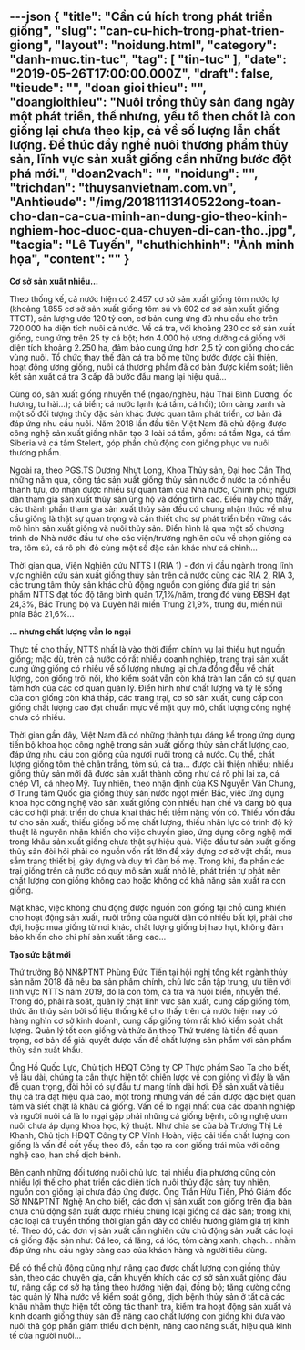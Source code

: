 ---json
{
    "title": "Cần cú hích trong phát triển giống",
    "slug": "can-cu-hich-trong-phat-trien-giong",
    "layout": "noidung.html",
    "category": "danh-muc.tin-tuc",
    "tag": [
        "tin-tuc"
    ],
    "date": "2019-05-26T17:00:00.000Z",
    "draft": false,
    "tieude": "",
    "doan gioi thieu": "",
    "doangioithieu": "Nuôi trồng thủy sản đang ngày một phát triển, thế nhưng, yếu tố then chốt là con giống lại chưa theo kịp, cả về số lượng lẫn chất lượng. Để thúc đẩy nghề nuôi thương phẩm thủy sản, lĩnh vực sản xuất giống cần những bước đột phá mới.",
    "doan2vach": "",
    "noidung": "",
    "trichdan": "thuysanvietnam.com.vn",
    "Anhtieude": "/img/20181113140522ong-toan-cho-dan-ca-cua-minh-an-dung-gio-theo-kinh-nghiem-hoc-duoc-qua-chuyen-di-can-tho..jpg",
    "tacgia": "Lê Tuyến",
    "chuthichhinh": "Ảnh minh họa",
    "__content__": ""
}
---
<p><strong>Cơ sở sản xuất nhiều&hellip;</strong></p>

<p>Theo thống kế, cả nước hiện c&oacute; 2.457 cơ sở sản xuất giống t&ocirc;m nước lợ (khoảng 1.855 cơ sở sản xuất giống t&ocirc;m s&uacute; v&agrave; 602 cơ sở sản xuất giống TTCT), sản lượng ước 120 tỷ con, cơ bản cung ứng đủ nhu cầu cho tr&ecirc;n 720.000 ha diện t&iacute;ch nu&ocirc;i cả nước. Về c&aacute; tra, với khoảng 230 cơ sở sản xuất giống, cung ứng tr&ecirc;n 25 tỷ c&aacute; bột; hơn 4.000 hộ ương dưỡng c&aacute; giống với diện t&iacute;ch khoảng 2.250 ha, đảm bảo cung ứng hơn 2,5 tỷ con giống cho c&aacute;c v&ugrave;ng nu&ocirc;i. Tổ chức thay thế đ&agrave;n c&aacute; tra bố mẹ từng bước được cải thiện, hoạt động ương giống, nu&ocirc;i c&aacute; thương phẩm đ&atilde; cơ bản được kiểm so&aacute;t; li&ecirc;n kết sản xuất c&aacute; tra 3 cấp đ&atilde; bước đầu mang lại hiệu quả&hellip;</p>

<p>C&ugrave;ng đ&oacute;, sản xuất giống nhuyễn thể (ngao/ngh&ecirc;u, h&agrave;u Th&aacute;i B&igrave;nh Dương, ốc hương, tu h&agrave;i&hellip;); c&aacute; biển; c&aacute; nước lạnh (c&aacute; tầm, c&aacute; hồi); t&ocirc;m c&agrave;ng xanh v&agrave; một số đối tượng thủy đặc sản kh&aacute;c được quan t&acirc;m ph&aacute;t triển, cơ bản đ&atilde; đ&aacute;p ứng nhu cầu nu&ocirc;i. Năm 2018 lần đầu ti&ecirc;n Việt Nam đ&atilde; chủ động được c&ocirc;ng nghệ sản xuất giống nh&acirc;n tạo 3 lo&agrave;i c&aacute; tầm, gồm: c&aacute; tầm Nga, c&aacute; tầm Siberia v&agrave; c&aacute; tầm Stelert, g&oacute;p phần chủ động con giống phục vụ nu&ocirc;i thương phẩm.</p>

<p>Ngo&agrave;i ra, theo PGS.TS Dương Nhựt Long, Khoa Thủy sản, Đại học Cần Thơ, những năm qua, c&ocirc;ng t&aacute;c sản xuất giống thủy sản nước ở nước ta c&oacute; nhiều th&agrave;nh tựu, do nhận được nhiều sự quan t&acirc;m của Nh&agrave; nước, Ch&iacute;nh phủ; người d&acirc;n tham gia sản xuất thủy sản ủng hộ v&agrave; đồng t&igrave;nh cao. Điều n&agrave;y cho thấy, c&aacute;c th&agrave;nh phần tham gia sản xuất thủy sản đều c&oacute; chung nhận thức về nhu cầu giống l&agrave; thật sự quan trọng v&agrave; cần thiết cho sự ph&aacute;t triển bền vững c&aacute;c m&ocirc; h&igrave;nh sản xuất giống v&agrave; nu&ocirc;i thủy sản. Điển h&igrave;nh l&agrave; qua một số chương tr&igrave;nh do Nh&agrave; nước đầu tư cho c&aacute;c viện/trường nghi&ecirc;n cứu về chọn giống c&aacute; tra, t&ocirc;m s&uacute;, c&aacute; r&ocirc; phi đỏ c&ugrave;ng một số đặc sản kh&aacute;c như c&aacute; ch&igrave;nh&hellip;</p>

<p>Thời gian qua, Viện Nghi&ecirc;n cứu NTTS I (RIA 1) - đơn vị đầu ng&agrave;nh trong lĩnh vực nghi&ecirc;n cứu sản xuất giống thủy sản tr&ecirc;n cả nước c&ugrave;ng c&aacute;c RIA 2, RIA 3, c&aacute;c trung t&acirc;m thủy sản kh&aacute;c chủ động nguồn con giống đưa gi&aacute; trị sản phẩm NTTS đạt tốc độ tăng b&igrave;nh qu&acirc;n 17,1%/năm, trong đ&oacute; v&ugrave;ng ĐBSH đạt 24,3%, Bắc Trung bộ v&agrave; Duy&ecirc;n hải miền Trung 21,9%, trung du, miền n&uacute;i ph&iacute;a Bắc 21,6%...</p>

<p><strong>&hellip; nhưng chất lượng vẫn lo ngại</strong></p>

<p>Thực tế cho thấy, NTTS nhất l&agrave; v&agrave;o thời điểm ch&iacute;nh vụ lại thiếu hụt nguồn giống; mặc d&ugrave;, tr&ecirc;n cả nước c&oacute; rất nhiều doanh nghiệp, trang trại sản xuất cung ứng giống c&oacute; nhiều về số lượng nhưng lại chưa đồng đều về chất lượng, con giống tr&ocirc;i nổi, kh&oacute; kiểm so&aacute;t vẫn c&ograve;n kh&aacute; tr&agrave;n lan cần c&oacute; sự quan t&acirc;m hơn của c&aacute;c cơ quan quản l&yacute;. Điển h&igrave;nh như chất lượng v&agrave; tỷ lệ sống của con giống c&ograve;n kh&aacute; thấp, c&aacute;c trang trại, cơ sở sản xuất, cung cấp con giống chất lượng cao đạt chuẩn mực về mặt quy m&ocirc;, chất lượng c&ocirc;ng nghệ chưa c&oacute; nhiều.</p>

<p>Thời gian gần đ&acirc;y, Việt Nam đ&atilde; c&oacute; những th&agrave;nh tựu đ&aacute;ng kể trong ứng dụng tiến bộ khoa học c&ocirc;ng nghệ trong sản xuất giống thủy sản chất lượng cao, đ&aacute;p ứng nhu cầu con giống của người nu&ocirc;i trong cả nước. Cụ thể, chất lượng giống t&ocirc;m thẻ ch&acirc;n trắng, t&ocirc;m s&uacute;, c&aacute; tra&hellip; được cải thiện nhiều; nhiều giống thủy sản mới đ&atilde; được sản xuất th&agrave;nh c&ocirc;ng như c&aacute; r&ocirc; phi lai xa, c&aacute; ch&eacute;p V1, c&aacute; nheo Mỹ. Tuy nhi&ecirc;n, theo nhận định của KS Nguyễn Văn Chung, ở Trung t&acirc;m Quốc gia giống thủy sản nước ngọt miền Bắc, việc ứng dụng khoa học c&ocirc;ng nghệ v&agrave;o sản xuất giống c&ograve;n nhiều hạn chế và đang bỏ qua các cơ h&ocirc;̣i phát tri&ecirc;̉n do chưa khai thác h&ecirc;́t ti&ecirc;̀m năng v&ocirc;́n có. Thiếu vốn đầu tư cho sản xuất, thiếu giống bố mẹ chất lượng, thiếu nh&acirc;n lực c&oacute; tr&igrave;nh độ kỹ thuật l&agrave; nguy&ecirc;n nh&acirc;n khiến cho việc chuyển giao, ứng dụng c&ocirc;ng nghệ mới trong kh&acirc;u sản xuất giống chưa thật sự hiệu quả. Việc đầu tư sản xuất giống thủy sản đ&ograve;i hỏi phải c&oacute; nguồn vốn rất lớn để x&acirc;y dựng cơ sở vật chất, mua sắm trang thiết bị, g&acirc;y dựng v&agrave; duy tr&igrave; đ&agrave;n bố mẹ. Trong khi, đa phần c&aacute;c trại giống tr&ecirc;n cả nước c&oacute; quy m&ocirc; sản xuất nhỏ lẻ, ph&aacute;t triển tự ph&aacute;t n&ecirc;n chất lượng con giống kh&ocirc;ng cao hoặc kh&ocirc;ng c&oacute; khả năng sản xuất ra con giống.</p>

<p>Mặt kh&aacute;c, việc kh&ocirc;ng chủ động được nguồn con giống tại chỗ cũng khiến cho hoạt động sản xuất, nu&ocirc;i trồng của người d&acirc;n c&oacute; nhiều bất lợi, phải chờ đợi, hoặc mua giống từ nơi kh&aacute;c, chất lượng giống bị hao hụt, kh&ocirc;ng đảm bảo khiến cho chi ph&iacute; sản xuất tăng cao&hellip;</p>

<p><strong>Tạo sức bật mới</strong></p>

<p>Thứ trưởng Bộ NN&amp;PTNT Ph&ugrave;ng Đức Tiến tại hội nghị tổng kết ng&agrave;nh thủy sản năm 2018 đ&atilde; n&ecirc;u ba sản phẩm ch&iacute;nh, chủ lực cần tập trung, ưu ti&ecirc;n với lĩnh vực NTTS năm 2019, đ&oacute; l&agrave; con t&ocirc;m, c&aacute; tra v&agrave; nu&ocirc;i biển, nhuyễn thể. Trong đ&oacute;, phải r&agrave; so&aacute;t, quản l&yacute; chặt lĩnh vực sản xuất, cung cấp giống t&ocirc;m, thức ăn thủy sản bởi số liệu thống k&ecirc; cho thấy tr&ecirc;n cả nước hiện nay c&oacute; h&agrave;ng ngh&igrave;n cơ sở kinh doanh, cung cấp giống t&ocirc;m rất kh&oacute; kiểm so&aacute;t chất lượng. Quản l&yacute; tốt con giống v&agrave; thức ăn theo Thứ trưởng l&agrave; tiền đề quan trọng, cơ bản để giải quyết được vấn đề chất lượng sản phẩm với sản phẩm thủy sản xuất khẩu.</p>

<p>&Ocirc;ng Hồ Quốc Lực, Chủ tịch HĐQT C&ocirc;ng ty CP Thực phẩm Sao Ta cho biết, về l&acirc;u d&agrave;i, ch&uacute;ng ta cần thực hiện tốt chiến lược về con giống v&igrave; đ&acirc;y l&agrave; vấn đề quan trọng, đ&ograve;i hỏi c&oacute; sự đầu tư mang t&iacute;nh d&agrave;i hơi. Để sản xuất v&agrave; ti&ecirc;u thụ c&aacute; tra đạt hiệu quả cao, một trong những vấn đề cần được đặc biệt quan t&acirc;m v&agrave; siết chặt l&agrave; kh&acirc;u c&aacute; giống. Vấn đề lo ngại nhất của c&aacute;c doanh nghiệp v&agrave; người nu&ocirc;i c&aacute; l&agrave; lo ngại gặp phải những c&aacute; giống bệnh, c&ocirc;ng nghệ ươm nu&ocirc;i chưa &aacute;p dụng khoa học, kỹ thuật. Như chia sẻ của b&agrave; Trương Thị Lệ Khanh, Chủ tịch HĐQT C&ocirc;ng ty CP Vĩnh Ho&agrave;n, việc cải tiến chất lượng con giống l&agrave; vấn đề cốt yếu; theo đ&oacute;, cần tạo ra con giống tr&aacute;i m&ugrave;a với c&ocirc;ng nghệ cao, hạn chế dịch bệnh.</p>

<p>B&ecirc;n cạnh những đối tượng nu&ocirc;i chủ lực, tại nhiều địa phương cũng c&ograve;n nhiều lợi thế cho ph&aacute;t triển c&aacute;c diện t&iacute;ch nu&ocirc;i thủy đặc sản; tuy nhi&ecirc;n, nguồn con giống lại chưa đ&aacute;p ứng được. &Ocirc;ng Trần Hữu Tiến, Ph&oacute; Gi&aacute;m đốc Sở NN&amp;PTNT Nghệ An cho biết, c&aacute;c đơn vị sản xuất con giống tr&ecirc;n địa b&agrave;n chưa chủ động sản xuất được nhiều chủng loại giống c&aacute; đặc sản; trong khi, c&aacute;c loại c&aacute; truyền thống thời gian gần đ&acirc;y c&oacute; chiều hướng giảm gi&aacute; trị kinh tế. Theo đ&oacute;, c&aacute;c đơn vị sản xuất cần nghi&ecirc;n cứu chủ động sản xuất c&aacute;c loại c&aacute; giống đặc sản như: C&aacute; leo, c&aacute; lăng, c&aacute; l&oacute;c, t&ocirc;m c&agrave;ng xanh, chạch... nhằm đ&aacute;p ứng nhu cầu ng&agrave;y c&agrave;ng cao của kh&aacute;ch h&agrave;ng v&agrave; người ti&ecirc;u d&ugrave;ng.</p>

<p>Để c&oacute; thể chủ động cũng như n&acirc;ng cao được chất lượng con giống thủy sản, theo c&aacute;c chuy&ecirc;n gia, cần khuyến kh&iacute;ch c&aacute;c cơ sở sản xuất giống đầu tư, n&acirc;ng cấp cơ sở hạ tầng theo hướng hiện đại, đồng bộ; tăng cường c&ocirc;ng t&aacute;c quản l&yacute; Nh&agrave; nước về kiểm so&aacute;t giống, dịch bệnh thủy sản ở tất cả c&aacute;c kh&acirc;u nhằm thực hiện tốt c&ocirc;ng t&aacute;c thanh tra, kiểm tra hoạt động sản xuất v&agrave; kinh doanh giống thủy sản để n&acirc;ng cao chất lượng con giống khi đưa v&agrave;o nu&ocirc;i thả g&oacute;p phần giảm thiểu dịch bệnh, n&acirc;ng cao năng suất, hiệu quả kinh tế của người nu&ocirc;i&hellip;&nbsp;</p>
